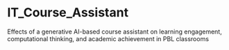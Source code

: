 # IT_Course_Assistant
Effects of a generative AI-based course assistant on learning engagement, computational thinking, and academic achievement in PBL classrooms
